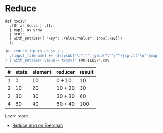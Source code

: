 # Reduce

```jq
def tocsv:
  .[0] as $cols | .[1:]
  | map(. as $row
  | $cols
  | with_entries({ "key": .value,"value": $row[.key]})
  );
```

```sh
jq 'reduce inputs as $s (.;
  .[input_filename] += ($s|gsub("\r";"")|gsub("\"";"")|split("\n")|map(split(",")))
) | with_entries(.value|= tocsv)' PROFILES/*.csv
```

| # | state | element | reducer | result |
|---|-------|---------|---------|--------|
| 1 | 0     | 10      | 0 + 10  | 10     |
| 2 | 10    | 20      | 10 + 20 | 30     |
| 3 | 30    | 30      | 30 + 30 | 60     |
| 4 | 60    | 40      | 60 + 40 | 100    |


Learn more:

* [Reduce in jq on Exercism](https://exercism.org/tracks/jq/concepts/reduce)